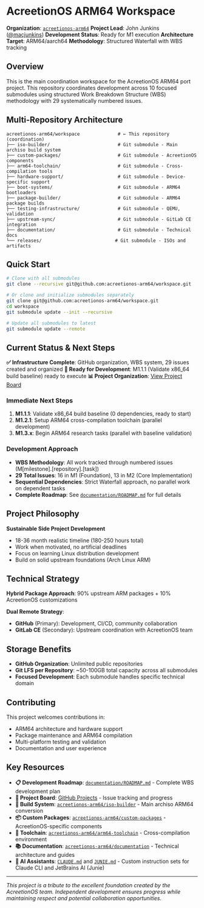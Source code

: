 # AcreetionOS ARM64 Workspace

**Organization**: [`acreetionos-arm64`](https://github.com/acreetionos-arm64)
**Project Lead**: John Junkins ([@macjunkins](https://github.com/macjunkins))
**Development Status**: Ready for M1 execution
**Architecture Target**: ARM64/aarch64
**Methodology**: Structured Waterfall with WBS tracking

## Overview

This is the main coordination workspace for the AcreetionOS ARM64 port project. This repository coordinates development across 10 focused submodules using structured Work Breakdown Structure (WBS) methodology with 29 systematically numbered issues.

## Multi-Repository Architecture

```
acreetionos-arm64/workspace              # ← This repository (coordination)
├── iso-builder/                         # Git submodule - Main archiso build system
├── custom-packages/                     # Git submodule - AcreetionOS components
├── arm64-toolchain/                     # Git submodule - Cross-compilation tools
├── hardware-support/                    # Git submodule - Device-specific support
├── boot-systems/                        # Git submodule - ARM64 bootloaders
├── package-builder/                     # Git submodule - ARM64 package builds
├── testing-infrastructure/              # Git submodule - QEMU, validation
├── upstream-sync/                       # Git submodule - GitLab CE integration
├── documentation/                       # Git submodule - Technical docs
└── releases/                           # Git submodule - ISOs and artifacts
```

## Quick Start

```bash
# Clone with all submodules
git clone --recursive git@github.com:acreetionos-arm64/workspace.git

# Or clone and initialize submodules separately
git clone git@github.com:acreetionos-arm64/workspace.git
cd workspace
git submodule update --init --recursive

# Update all submodules to latest
git submodule update --remote
```

## Current Status & Next Steps

**✅ Infrastructure Complete**: GitHub organization, WBS system, 29 issues created and organized
**📍 Ready for Development**: M1.1.1 (Validate x86_64 build baseline) ready to execute
**📊 Project Organization**: [View Project Board](https://github.com/orgs/acreetionos-arm64/projects/2)

### Immediate Next Steps
1. **M1.1.1**: Validate x86_64 build baseline (0 dependencies, ready to start)
2. **M1.2.1**: Setup ARM64 cross-compilation toolchain (parallel development)
3. **M1.3.x**: Begin ARM64 research tasks (parallel with baseline validation)

### Development Approach
- **WBS Methodology**: All work tracked through numbered issues (M[milestone].[repository].[task])
- **29 Total Issues**: 16 in M1 (Foundation), 13 in M2 (Core Implementation)
- **Sequential Dependencies**: Strict Waterfall approach, no parallel work on dependent tasks
- **Complete Roadmap**: See [`documentation/ROADMAP.md`](documentation/ROADMAP.md) for full details

## Project Philosophy

**Sustainable Side Project Development**
- 18-36 month realistic timeline (180-250 hours total)
- Work when motivated, no artificial deadlines
- Focus on learning Linux distribution development
- Build on solid upstream foundations (Arch Linux ARM)

## Technical Strategy

**Hybrid Package Approach**: 90% upstream ARM packages + 10% AcreetionOS customizations

**Dual Remote Strategy**:
- **GitHub** (Primary): Development, CI/CD, community collaboration
- **GitLab CE** (Secondary): Upstream coordination with AcreetionOS team

## Storage Benefits

- **GitHub Organization**: Unlimited public repositories
- **Git LFS per Repository**: ~50-100GB total capacity across all submodules
- **Focused Development**: Each submodule handles specific technical domain

## Contributing

This project welcomes contributions in:
- ARM64 architecture and hardware support
- Package maintenance and ARM64 compilation
- Multi-platform testing and validation
- Documentation and user experience

## Key Resources

- **📋 Development Roadmap**: [`documentation/ROADMAP.md`](documentation/ROADMAP.md) - Complete WBS development plan
- **🎯 Project Board**: [GitHub Projects](https://github.com/orgs/acreetionos-arm64/projects/2) - Issue tracking and progress
- **🔧 Build System**: [`acreetionos-arm64/iso-builder`](https://github.com/acreetionos-arm64/iso-builder) - Main archiso ARM64 conversion
- **📦 Custom Packages**: [`acreetionos-arm64/custom-packages`](https://github.com/acreetionos-arm64/custom-packages) - AcreetionOS-specific components
- **🧰 Toolchain**: [`acreetionos-arm64/arm64-toolchain`](https://github.com/acreetionos-arm64/arm64-toolchain) - Cross-compilation environment
- **📚 Documentation**: [`acreetionos-arm64/documentation`](https://github.com/acreetionos-arm64/documentation) - Technical architecture and guides
- **🤖 AI Assistants**: [`CLAUDE.md`](CLAUDE.md) and [`JUNIE.md`](JUNIE.md) - Custom instruction sets for Claude CLI and JetBrains AI (Junie)

---

*This project is a tribute to the excellent foundation created by the AcreetionOS team. Independent development ensures progress while maintaining respect and potential collaboration opportunities.*
